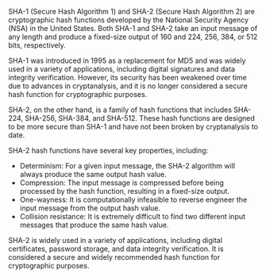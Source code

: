 SHA-1 (Secure Hash Algorithm 1) and SHA-2 (Secure Hash Algorithm 2) are cryptographic hash functions developed by the National Security Agency (NSA) in the United States. Both SHA-1 and SHA-2 take an input message of any length and produce a fixed-size output of 160 and 224, 256, 384, or 512 bits, respectively.

SHA-1 was introduced in 1995 as a replacement for MD5 and was widely used in a variety of applications, including digital signatures and data integrity verification. However, its security has been weakened over time due to advances in cryptanalysis, and it is no longer considered a secure hash function for cryptographic purposes.

SHA-2, on the other hand, is a family of hash functions that includes SHA-224, SHA-256, SHA-384, and SHA-512. These hash functions are designed to be more secure than SHA-1 and have not been broken by cryptanalysis to date.

SHA-2 hash functions have several key properties, including:

- Determinism: For a given input message, the SHA-2 algorithm will always produce the same output hash value.  
- Compression: The input message is compressed before being processed by the hash function, resulting in a fixed-size output.  
- One-wayness: It is computationally infeasible to reverse engineer the input message from the output hash value.  
- Collision resistance: It is extremely difficult to find two different input messages that produce the same hash value.

SHA-2 is widely used in a variety of applications, including digital certificates, password storage, and data integrity verification. It is considered a secure and widely recommended hash function for cryptographic purposes.